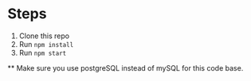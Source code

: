 # Steps

1. Clone this repo
2. Run `npm install`
3. Run `npm start`

** Make sure you use postgreSQL instead of mySQL for this code base.
